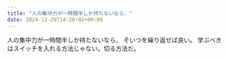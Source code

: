 ```yaml
---
title: "人の集中力が一時間半しか持たないなら、"
date: 2024-12-20T14:20:02+09:00
---
```

人の集中力が一時間半しか持たないなら、
そいつを繰り返せば良い。
学ぶべきはスイッチを入れる方法じゃない。切る方法だ。

